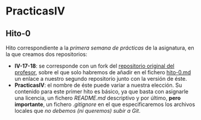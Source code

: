 # PracticasIV

## Hito-0

Hito correspondiente a la *primera semana de prácticas* de la asignatura, en la que creamos dos repositorios:

* **IV-17-18**: se corresponde con un fork del [repositorio original del profesor](https://github.com/JJ/IV-17-18), sobre el que solo habremos de añadir en el fichero [hito-0.md](https://github.com/adrianmorente/IV-17-18/proyectos/hito-0.md) un enlace a nuestro segundo repositorio junto con la versión de éste.
* **PracticasIV**: el nombre de éste puede variar a nuestra elección. Su contenido para este primer hito es básico, ya que basta con asignarle una licencia, un fichero *README.md* descriptivo y por último, **pero importante**, un fichero *.gitignore* en el que especificaremos los archivos locales que *no debemos (ni queremos) subir a Git*.
